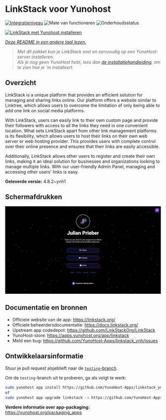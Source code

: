 <!--
NB: Deze README is automatisch gegenereerd door <https://github.com/YunoHost/apps/tree/master/tools/readme_generator>
Hij mag NIET handmatig aangepast worden.
-->

# LinkStack voor Yunohost

[![Integratieniveau](https://apps.yunohost.org/badge/integration/linkstack)](https://ci-apps.yunohost.org/ci/apps/linkstack/)
![Mate van functioneren](https://apps.yunohost.org/badge/state/linkstack)
![Onderhoudsstatus](https://apps.yunohost.org/badge/maintained/linkstack)

[![LinkStack met Yunohost installeren](https://install-app.yunohost.org/install-with-yunohost.svg)](https://install-app.yunohost.org/?app=linkstack)

*[Deze README in een andere taal lezen.](./ALL_README.md)*

> *Met dit pakket kun je LinkStack snel en eenvoudig op een YunoHost-server installeren.*  
> *Als je nog geen YunoHost hebt, lees dan [de installatiehandleiding](https://yunohost.org/install), om te zien hoe je 'm installeert.*

## Overzicht

LinkStack is a unique platform that provides an efficient solution for managing and sharing links online. Our platform offers a website similar to Linktree, which allows users to overcome the limitation of only being able to add one link on social media platforms.

With LinkStack, users can easily link to their own custom page and provide their followers with access to all the links they need in one convenient location. What sets LinkStack apart from other link management platforms is its flexibility, which allows users to host their links on their own web server or web hosting provider. This provides users with complete control over their online presence and ensures that their links are easily accessible.

Additionally, LinkStack allows other users to register and create their own links, making it an ideal solution for businesses and organizations looking to manage multiple links. With our user-friendly Admin Panel, managing and accessing other users' links is easy.


**Geleverde versie:** 4.8.2~ynh1

## Schermafdrukken

![Schermafdrukken van LinkStack](./doc/screenshots/preview.png)

## Documentatie en bronnen

- Officiele website van de app: <https://linkstack.org/>
- Officiele beheerdersdocumentatie: <https://docs.linkstack.org/>
- Upstream app codedepot: <https://github.com/LinkStackOrg/LinkStack>
- YunoHost-store: <https://apps.yunohost.org/app/linkstack>
- Meld een bug: <https://github.com/YunoHost-Apps/linkstack_ynh/issues>

## Ontwikkelaarsinformatie

Stuur je pull request alsjeblieft naar de [`testing`-branch](https://github.com/YunoHost-Apps/linkstack_ynh/tree/testing).

Om de `testing`-branch uit te proberen, ga als volgt te werk:

```bash
sudo yunohost app install https://github.com/YunoHost-Apps/linkstack_ynh/tree/testing --debug
of
sudo yunohost app upgrade linkstack -u https://github.com/YunoHost-Apps/linkstack_ynh/tree/testing --debug
```

**Verdere informatie over app-packaging:** <https://yunohost.org/packaging_apps>
